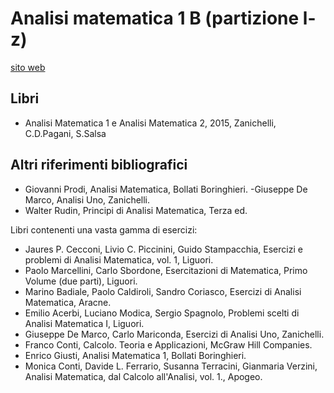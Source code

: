 # Analisi matematica 1 B (partizione l-z)

[sito web](https://www.matematica.unito.it/do/corsi.pl/Show?_id=qfpo)

## Libri
- Analisi Matematica 1 e Analisi Matematica 2, 2015, Zanichelli, C.D.Pagani, S.Salsa

## Altri riferimenti bibliografici

- Giovanni Prodi, Analisi Matematica, Bollati Boringhieri.
-Giuseppe De Marco, Analisi Uno, Zanichelli.
- Walter Rudin, Principi di Analisi Matematica, Terza ed.

Libri contenenti una vasta gamma di esercizi:
- Jaures P. Cecconi, Livio C. Piccinini, Guido Stampacchia, Esercizi e problemi di Analisi Matematica, vol. 1, Liguori.
- Paolo Marcellini, Carlo Sbordone, Esercitazioni di Matematica, Primo Volume (due parti), Liguori.
- Marino Badiale, Paolo Caldiroli, Sandro Coriasco, Esercizi di Analisi Matematica, Aracne.
- Emilio Acerbi, Luciano Modica, Sergio Spagnolo, Problemi scelti di Analisi Matematica I, Liguori.
- Giuseppe De Marco, Carlo Mariconda, Esercizi di Analisi Uno, Zanichelli.
- Franco Conti, Calcolo. Teoria e Applicazioni, McGraw Hill Companies.
- Enrico Giusti, Analisi Matematica 1, Bollati Boringhieri.
- Monica Conti, Davide L. Ferrario, Susanna Terracini, Gianmaria Verzini, Analisi Matematica, dal Calcolo all'Analisi, vol. 1., Apogeo.
